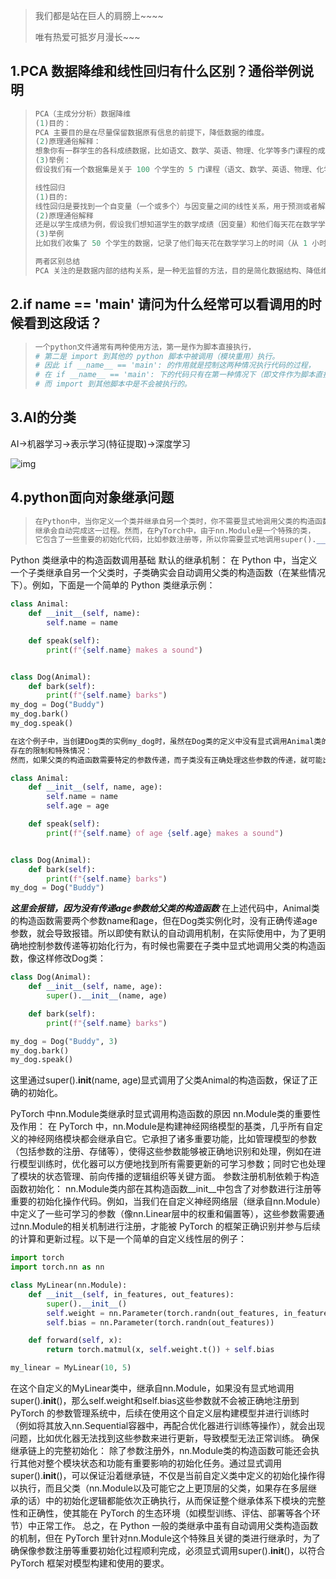 >我们都是站在巨人的肩膀上~~~~
>
>唯有热爱可抵岁月漫长~~~

##  1.PCA 数据降维和线性回归有什么区别？通俗举例说明

>```python
>PCA（主成分分析）数据降维
>(1)目的：
>PCA 主要目的是在尽量保留数据原有信息的前提下，降低数据的维度。
>(2)原理通俗解释：
>想象你有一群学生的各科成绩数据，比如语文、数学、英语、物理、化学等多门课程的成绩。这些数据是高维的（有很多个学科维度）。PCA 就像是找到这些成绩数据背后的一些 “隐藏模式” 或者 “综合特征”。例如，可能存在一种 “综合学习能力” 的模式，有些学生在所有科目上都表现较好或者较差，这是一种综合的特征；还有一种可能是 “偏文科能力” 和 “偏理科能力” 这样的特征。PCA 就是把原来很多学科的成绩数据，转化成几个主要的综合特征来表示，从而降低了数据的维度。
>(3)举例：
>假设我们有一个数据集是关于 100 个学生的 5 门课程（语文、数学、英语、物理、化学）的成绩。每个学生就是一个数据点，每门课程就是一个维度，所以原始数据是 100 个数据点在 5 维空间中。通过 PCA 分析后，可能发现可以用 2 个主要的 “综合特征”（比如综合学习能力和文理科偏向）来很好地表示这些学生的成绩情况。这样就把 5 维的数据降到了 2 维，方便后续的分析、可视化等操作。
>
>线性回归
>(1)目的:
>线性回归是要找到一个自变量（一个或多个）与因变量之间的线性关系，用于预测或者解释因变量的变化。
>(2)原理通俗解释
>还是以学生成绩为例，假设我们想知道学生的数学成绩（因变量）和他们每天花在数学学习上的时间（自变量）之间的关系。线性回归就是要找到一条直线（在单自变量情况下）或者一个超平面（在多自变量情况下），使得根据学生花在数学学习上的时间能够尽可能准确地预测他们的数学成绩。
>(3)举例
>比如我们收集了 50 个学生的数据，记录了他们每天花在数学学习上的时间（从 1 小时到 5 小时不等）以及他们对应的数学考试成绩。线性回归就是要找到一个类似 “数学成绩 = a学习时间 + b”（这里 a 和 b 是要确定的系数）这样的关系。如果发现 a = 10（表示每多学习 1 小时，成绩提高 10 分），b = 50（表示即使不学习也有 50 分的基础分），那么就可以根据这个关系预测其他学生如果每天花 3 小时学习数学，他们的数学成绩大概是 103+50 = 80 分。
>
>两者区别总结
>PCA 关注的是数据内部的结构关系，是一种无监督的方法，目的是简化数据结构、降低维度，不需要有因变量和自变量的区分。而线性回归是有监督的学习方法，重点在于找到自变量和因变量之间的线性关系，用于预测或者解释因变量的值。
>```
>
>

## 2.if __name__ == 'main' 请问为什么经常可以看调用的时候看到这段话？

>```python
>一个python文件通常有两种使用方法，第一是作为脚本直接执行，
># 第二是 import 到其他的 python 脚本中被调用（模块重用）执行。
># 因此 if __name__ == 'main': 的作用就是控制这两种情况执行代码的过程，
># 在 if __name__ == 'main': 下的代码只有在第一种情况下（即文件作为脚本直接执行）才会被执行，
># 而 import 到其他脚本中是不会被执行的。
>```

## 3.AI的分类

AI->机器学习->表示学习(特征提取)->深度学习

![img](/Users/hcb/Desktop/PYTHON/Learn_a_little_bit_superficially/PyTorch专项学习/AI分类.jpeg)

## 4.python面向对象继承问题
>```python
>在Python中，当你定义一个类并继承自另一个类时，你不需要显式地调用父类的构造函数来初始化父类。
>继承会自动完成这一过程。然而，在PyTorch中，由于nn.Module是一个特殊的类， 
>它包含了一些重要的初始化代码，比如参数注册等，所以你需要显式地调用super().__init__()来确保这些初始化过程被执行。

Python 类继承中的构造函数调用基础
默认的继承机制：
在 Python 中，当定义一个子类继承自另一个父类时，子类确实会自动调用父类的构造函数（在某些情况下）。例如，下面是一个简单的 Python 类继承示例：

```python
class Animal:
    def __init__(self, name):
        self.name = name

    def speak(self):
        print(f"{self.name} makes a sound")


class Dog(Animal):
    def bark(self):
        print(f"{self.name} barks")
my_dog = Dog("Buddy")
my_dog.bark()
my_dog.speak()
```

```python
在这个例子中，当创建Dog类的实例my_dog时，虽然在Dog类的定义中没有显式调用Animal类的__init__构造函数，但 Python 会自动沿着继承链去调用父类的__init__，使得Dog实例能够正确地初始化name这个属性，进而可以调用Animal类中定义的speak方法。这是 Python 提供的一种便捷机制，它遵循一定的方法解析顺序（MRO，Method Resolution Order）来查找和调用合适的构造函数及其他方法。
存在的限制和特殊情况：
然而，如果父类的构造函数需要特定的参数传递，而子类没有正确处理这些参数的传递，就可能出现问题。例如：

class Animal:
    def __init__(self, name, age):
        self.name = name
        self.age = age

    def speak(self):
        print(f"{self.name} of age {self.age} makes a sound")


class Dog(Animal):
    def bark(self):
        print(f"{self.name} barks")
my_dog = Dog("Buddy") 
```

***这里会报错，因为没有传递age参数给父类的构造函数***
在上述代码中，Animal类的构造函数需要两个参数name和age，但在Dog类实例化时，没有正确传递age参数，就会导致报错。所以即使有默认的自动调用机制，在实际使用中，为了更明确地控制参数传递等初始化行为，有时候也需要在子类中显式地调用父类的构造函数，像这样修改Dog类：

```python
class Dog(Animal):
    def __init__(self, name, age):
        super().__init__(name, age)

    def bark(self):
        print(f"{self.name} barks")

my_dog = Dog("Buddy", 3)
my_dog.bark()
my_dog.speak()
```

这里通过super().__init__(name, age)显式调用了父类Animal的构造函数，保证了正确的初始化。

PyTorch 中nn.Module类继承时显式调用构造函数的原因
nn.Module类的重要性及作用：
在 PyTorch 中，nn.Module是构建神经网络模型的基类，几乎所有自定义的神经网络模块都会继承自它。它承担了诸多重要功能，比如管理模型的参数（包括参数的注册、存储等），使得这些参数能够被正确地识别和处理，例如在进行模型训练时，优化器可以方便地找到所有需要更新的可学习参数；同时它也处理了模块的状态管理、前向传播的逻辑组织等关键方面。
参数注册机制依赖于构造函数初始化：
nn.Module类内部在其构造函数__init__中包含了对参数进行注册等重要的初始化操作代码。例如，当我们在自定义神经网络层（继承自nn.Module）中定义了一些可学习的参数（像nn.Linear层中的权重和偏置等），这些参数需要通过nn.Module的相关机制进行注册，才能被 PyTorch 的框架正确识别并参与后续的计算和更新过程。以下是一个简单的自定义线性层的例子：

```python
import torch
import torch.nn as nn

class MyLinear(nn.Module):
    def __init__(self, in_features, out_features):
        super().__init__()
        self.weight = nn.Parameter(torch.randn(out_features, in_features))
        self.bias = nn.Parameter(torch.randn(out_features))

    def forward(self, x):
        return torch.matmul(x, self.weight.t()) + self.bias

my_linear = MyLinear(10, 5)
```

在这个自定义的MyLinear类中，继承自nn.Module，如果没有显式地调用super().__init__()，那么self.weight和self.bias这些参数就不会被正确地注册到 PyTorch 的参数管理系统中，后续在使用这个自定义层构建模型并进行训练时（例如将其放入nn.Sequential容器中，再配合优化器进行训练等操作），就会出现问题，比如优化器无法找到这些参数来进行更新，导致模型无法正常训练。
确保继承链上的完整初始化：
除了参数注册外，nn.Module类的构造函数可能还会执行其他对整个模块状态和功能有重要影响的初始化任务。通过显式调用super().__init__()，可以保证沿着继承链，不仅是当前自定义类中定义的初始化操作得以执行，而且父类（nn.Module以及可能它之上更顶层的父类，如果存在多层继承的话）中的初始化逻辑都能依次正确执行，从而保证整个继承体系下模块的完整性和正确性，使其能在 PyTorch 的生态环境（如模型训练、评估、部署等各个环节）中正常工作。
总之，在 Python 一般的类继承中虽有自动调用父类构造函数的机制，但在 PyTorch 里针对nn.Module这个特殊且关键的类进行继承时，为了确保像参数注册等重要初始化过程顺利完成，必须显式调用super().__init__()，以符合 PyTorch 框架对模型构建和使用的要求。